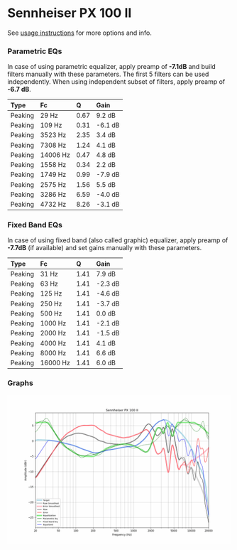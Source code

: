 # Sennheiser PX 100 II
See [usage instructions](https://github.com/jaakkopasanen/AutoEq#usage) for more options and info.

### Parametric EQs
In case of using parametric equalizer, apply preamp of **-7.1dB** and build filters manually
with these parameters. The first 5 filters can be used independently.
When using independent subset of filters, apply preamp of **-6.7 dB**.

| Type    | Fc       |    Q | Gain    |
|:--------|:---------|:-----|:--------|
| Peaking | 29 Hz    | 0.67 | 9.2 dB  |
| Peaking | 109 Hz   | 0.31 | -6.1 dB |
| Peaking | 3523 Hz  | 2.35 | 3.4 dB  |
| Peaking | 7308 Hz  | 1.24 | 4.1 dB  |
| Peaking | 14006 Hz | 0.47 | 4.8 dB  |
| Peaking | 1558 Hz  | 0.34 | 2.2 dB  |
| Peaking | 1749 Hz  | 0.99 | -7.9 dB |
| Peaking | 2575 Hz  | 1.56 | 5.5 dB  |
| Peaking | 3286 Hz  | 6.59 | -4.0 dB |
| Peaking | 4732 Hz  | 8.26 | -3.1 dB |

### Fixed Band EQs
In case of using fixed band (also called graphic) equalizer, apply preamp of **-7.7dB**
(if available) and set gains manually with these parameters.

| Type    | Fc       |    Q | Gain    |
|:--------|:---------|:-----|:--------|
| Peaking | 31 Hz    | 1.41 | 7.9 dB  |
| Peaking | 63 Hz    | 1.41 | -2.3 dB |
| Peaking | 125 Hz   | 1.41 | -4.6 dB |
| Peaking | 250 Hz   | 1.41 | -3.7 dB |
| Peaking | 500 Hz   | 1.41 | 0.0 dB  |
| Peaking | 1000 Hz  | 1.41 | -2.1 dB |
| Peaking | 2000 Hz  | 1.41 | -1.5 dB |
| Peaking | 4000 Hz  | 1.41 | 4.1 dB  |
| Peaking | 8000 Hz  | 1.41 | 6.6 dB  |
| Peaking | 16000 Hz | 1.41 | 6.0 dB  |

### Graphs
![](./Sennheiser%20PX%20100%20II.png)